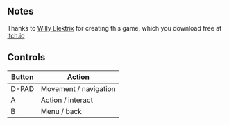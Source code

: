 ## Notes

Thanks to [Willy Elektrix](https://willyelektrix.itch.io/) for creating this game, which you download free at [itch.io](https://willyelektrix.itch.io/ramble-planet)


## Controls

| Button  | Action                |
| ------- | --------------------- |
| D-PAD   | Movement / navigation |
| A       | Action / interact     |
| B       | Menu / back           |
